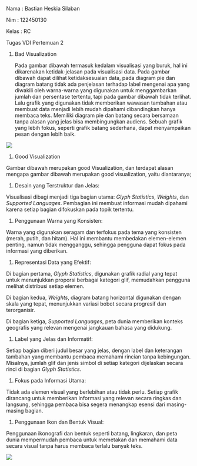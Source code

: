 ﻿Nama : Bastian Heskia Silaban

Nim : 122450130

Kelas  : RC

Tugas VDI Pertemuan 2

1. Bad Visualization

   Pada gambar dibawah termasuk kedalam visualisasi yang buruk, hal ini dikarenakan ketidak-jelasan pada visualisasi data. Pada gambar dibawah dapat dilihat ketidaksesuaian data, pada diagram pie dan diagram batang tidak ada penjelasan terhadap label mengenai apa yang diwakili oleh warna-warna yang digunakan untuk menggambarkan jumlah dan persentase tertentu, tapi pada gambar dibawah tidak terlihat.  Lalu grafik yang digunakan tidak memberikan wawasan tambahan atau membuat data menjadi lebih mudah dipahami dibandingkan hanya membaca teks. Memiliki diagram pie dan batang secara bersamaan tanpa alasan yang jelas bisa membingungkan audiens. Sebuah grafik yang lebih fokus, seperti grafik batang sederhana, dapat menyampaikan pesan dengan lebih baik.

![](Aspose.Words.02b236ac-912c-4c46-b6e0-d979dec15681.001.png)
















1. Good Visualization

Gambar dibawah merupakan good Visualization, dan terdapat alasan mengapa gambar dibawah merupakan good visualization, yaitu diantaranya;

1. Desain yang Terstruktur dan Jelas:

Visualisasi dibagi menjadi tiga bagian utama: *Glyph Statistics*, *Weights*, dan *Supported Languages*. Pembagian ini membuat informasi mudah dipahami karena setiap bagian difokuskan pada topik tertentu.

1. Penggunaan Warna yang Konsisten:

Warna yang digunakan seragam dan terfokus pada tema yang konsisten (merah, putih, dan hitam). Hal ini membantu membedakan elemen-elemen penting, namun tidak mengganggu, sehingga pengguna dapat fokus pada informasi yang diberikan.

1. Representasi Data yang Efektif:

Di bagian pertama, *Glyph Statistics*, digunakan grafik radial yang tepat untuk menunjukkan proporsi berbagai kategori glif, memudahkan pengguna melihat distribusi setiap elemen.

Di bagian kedua, *Weights*, diagram batang horizontal digunakan dengan skala yang tepat, menunjukkan variasi bobot secara progresif dan terorganisir.

Di bagian ketiga, *Supported Languages*, peta dunia memberikan konteks geografis yang relevan mengenai jangkauan bahasa yang didukung.

1. Label yang Jelas dan Informatif:

Setiap bagian diberi judul besar yang jelas, dengan label dan keterangan tambahan yang membantu pembaca memahami rincian tanpa kebingungan. Misalnya, jumlah glif dan jenis simbol di setiap kategori dijelaskan secara rinci di bagian *Glyph Statistics*.

1. Fokus pada Informasi Utama:

Tidak ada elemen visual yang berlebihan atau tidak perlu. Setiap grafik dirancang untuk memberikan informasi yang relevan secara ringkas dan langsung, sehingga pembaca bisa segera menangkap esensi dari masing-masing bagian.

1. Penggunaan Ikon dan Bentuk Visual:

Penggunaan ikonografi dan bentuk seperti batang, lingkaran, dan peta dunia mempermudah pembaca untuk memetakan dan memahami data secara visual tanpa harus membaca terlalu banyak teks.

![](Aspose.Words.02b236ac-912c-4c46-b6e0-d979dec15681.002.png)
